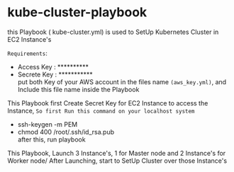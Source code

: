 # kube-cluster-playbook
this Playbook ( kube-cluster.yml) is used to SetUp Kubernetes Cluster in EC2 Instance's

`Requirements`:
- Access Key : **********
- Secrete Key : ***********\
put both Key of your AWS account in the files name `(aws_key.yml)`, and Include this file name inside the Playbook

This Playbook first Create Secret Key for EC2 Instance to access the Instance, `So first Run this command on your localhost system`
- ssh-keygen -m PEM
- chmod 400 /root/.ssh/id_rsa.pub\
     after this, run playbook
     
This Playbook, Launch 3 Instance's, 1 for Master node and 2 Instance's for Worker node/
After Launching, start to SetUp Cluster over those Instance's
  

